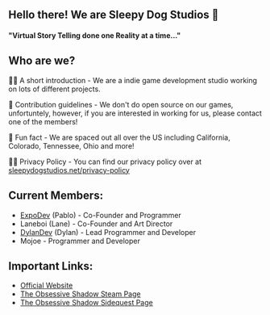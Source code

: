 ## Hello there! We are Sleepy Dog Studios 👋

#### "Virtual Story Telling done one Reality at a time..."

## Who are we?

🙋‍♀️ A short introduction - We are a indie game development studio working on lots of different projects.

🌈 Contribution guidelines - We don't do open source on our games, unfortuntely, however, if you are interested in working for us, please contact one of the members!

🍿 Fun fact - We are spaced out all over the US including California, Colorado, Tennessee, Ohio and more!

👩‍💻 Privacy Policy - You can find our privacy policy over at [sleepydogstudios.net/privacy-policy](https://wwww.sleepydogstudios.net/privacy-policy/)


## Current Members:

- [ExpoDev](https://www.expodev.dev/) (Pablo) - Co-Founder and Programmer
- Laneboi (Lane) - Co-Founder and Art Director
- [DylanDev](https://www.dylanravel.com/) (Dylan) - Lead Programmer and Developer
- Mojoe - Programmer and Developer


## Important Links:

- [Official Website](https://www.sleepydogstudios.com/)
- [The Obsessive Shadow Steam Page](https://store.steampowered.com/app/2074360/The_Obsessive_Shadow/)
- [The Obsessive Shadow Sidequest Page](https://sidequestvr.com/app/9102/the-obsessive-shadow)

